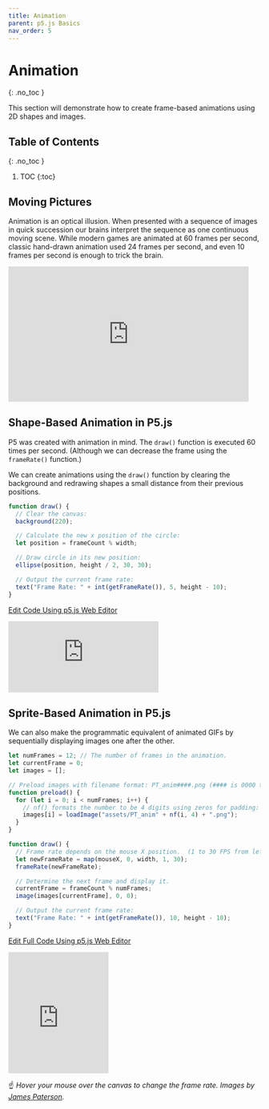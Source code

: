 ```yaml
---
title: Animation
parent: p5.js Basics
nav_order: 5
---
```


<!-- prettier-ignore-start -->

# Animation
{: .no_toc }

This section will demonstrate how to create frame-based animations using 2D shapes and images.

## Table of Contents
{: .no_toc }

1. TOC
{:toc}

<!-- prettier-ignore-end -->

## Moving Pictures

Animation is an optical illusion. When presented with a sequence of images in quick succession our brains interpret the sequence as one continuous moving scene. While modern games are animated at 60 frames per second, classic hand-drawn animation used 24 frames per second, and even 10 frames per second is enough to trick the brain.

<iframe src="https://player.vimeo.com/video/401140696" width="480" height="270" frameborder="0" allow="autoplay; fullscreen; picture-in-picture" allowfullscreen></iframe>

## Shape-Based Animation in P5.js

P5 was created with animation in mind. The `draw()` function is executed 60 times per second. (Although we can decrease the frame using the `frameRate()` function.)

We can create animations using the `draw()` function by clearing the background and redrawing shapes a small distance from their previous positions.

```javascript
function draw() {
  // Clear the canvas:
  background(220);

  // Calculate the new x position of the circle:
  let position = frameCount % width;

  // Draw circle in its new position:
  ellipse(position, height / 2, 30, 30);

  // Output the current frame rate:
  text("Frame Rate: " + int(getFrameRate()), 5, height - 10);
}
```

[Edit Code Using p5.js Web Editor](https://editor.p5js.org/stungeye/sketches/WOBPTOtAM)

<iframe src="https://editor.p5js.org/stungeye/embed/WOBPTOtAM" scrolling="no" frameborder="no"  width="300" height="142"></iframe>

## Sprite-Based Animation in P5.js

We can also make the programmatic equivalent of animated GIFs by sequentially displaying images one after the other.

```javascript
let numFrames = 12; // The number of frames in the animation.
let currentFrame = 0;
let images = [];

// Preload images with filename format: PT_anim####.png (#### is 0000 through 0011)
function preload() {
  for (let i = 0; i < numFrames; i++) {
    // nf() formats the number to be 4 digits using zeros for padding:
    images[i] = loadImage("assets/PT_anim" + nf(i, 4) + ".png");
  }
}

function draw() {
  // Frame rate depends on the mouse X position.  (1 to 30 FPS from left to right.)
  let newFrameRate = map(mouseX, 0, width, 1, 30);
  frameRate(newFrameRate);

  // Determine the next frame and display it.
  currentFrame = frameCount % numFrames;
  image(images[currentFrame], 0, 0);

  // Output the current frame rate:
  text("Frame Rate: " + int(getFrameRate()), 10, height - 10);
}
```

[Edit Full Code Using p5.js Web Editor](https://editor.p5js.org/stungeye/sketches/zEMpTwHvu)

<iframe src="https://editor.p5js.org/stungeye/embed/zEMpTwHvu" scrolling="no" frameborder="no"  width="200" height="242"></iframe>

☝️ _Hover your mouse over the canvas to change the frame rate. Images by [James Paterson](https://twitter.com/presstube)._
